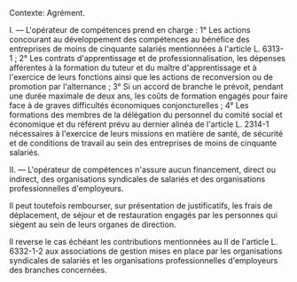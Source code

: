 Contexte: Agrément.

I. — L'opérateur de compétences prend en charge : 1° Les actions concourant au développement des compétences au bénéfice des entreprises de moins de cinquante salariés mentionnées à l'article L. 6313-1 ; 2° Les contrats d'apprentissage et de professionnalisation, les dépenses afférentes à la formation du tuteur et du maître d'apprentissage et à l'exercice de leurs fonctions ainsi que les actions de reconversion ou de promotion par l'alternance ; 3° Si un accord de branche le prévoit, pendant une durée maximale de deux ans, les coûts de formation engagés pour faire face à de graves difficultés économiques conjoncturelles ; 4° Les formations des membres de la délégation du personnel du comité social et économique et du référent prévu au dernier alinéa de l'article L. 2314-1 nécessaires à l'exercice de leurs missions en matière de santé, de sécurité et de conditions de travail au sein des entreprises de moins de cinquante salariés.

II. — L'opérateur de compétences n'assure aucun financement, direct ou indirect, des organisations syndicales de salariés et des organisations professionnelles d'employeurs.

Il peut toutefois rembourser, sur présentation de justificatifs, les frais de déplacement, de séjour et de restauration engagés par les personnes qui siègent au sein de leurs organes de direction.

Il reverse le cas échéant les contributions mentionnées au II de l'article L. 6332-1-2 aux associations de gestion mises en place par les organisations syndicales de salariés et les organisations professionnelles d'employeurs des branches concernées.